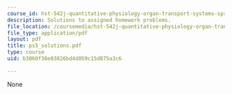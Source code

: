 ```yaml
---
course_id: hst-542j-quantitative-physiology-organ-transport-systems-spring-2004
description: Solutions to assigned homework problems.
file_location: /coursemedia/hst-542j-quantitative-physiology-organ-transport-systems-spring-2004/b3060f36e03826bd4d059c15d875a3c6_ps5_solutions.pdf
file_type: application/pdf
layout: pdf
title: ps5_solutions.pdf
type: course
uid: b3060f36e03826bd4d059c15d875a3c6

---
```

None